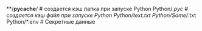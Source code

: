 **/__pycache__/ # создается кэш папка при запуске Python
Python/*.pyc # создается кэш файл при запуске Python
Python/text.txt
Python/Some/*.txt
Python/*.env # Секретные данные